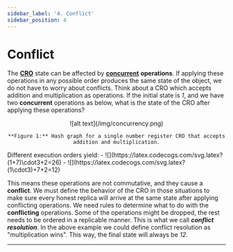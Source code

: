 ```yaml
---
sidebar_label: '4. Conflict'
sidebar_position: 4
---
```


# Conflict

The [**CRO**](./cro.md) state can be affected by [**concurrent**](./concurrency.md) **operations**. If applying these operations in any possible order produces the same state of the object, we do not have to worry about conflicts. Think about a CRO which accepts addition and multiplication as operations. If the initial state is _1_, and we have two **concurrent** operations as below, what is the state of the CRO after applying these operations?

<div align="center">
    ![alt text](/img/concurrency.png)

    **Figure 1:** Hash graph for a single number register CRO that accepts addition and multiplication.
</div>
Different execution orders yield:
- ![](https://latex.codecogs.com/svg.latex?(1+7)\cdot3+2=26)
- ![](https://latex.codecogs.com/svg.latex?(1\cdot3)+7+2=12) 

This means these operations are not commutative, and they cause a **conflict**. We must define the behavior of the CRO in those situations to make sure every honest replica will arrive at the same state after applying conflicting operations. 
We need rules to determine what to do with the **conflicting** operations. Some of the operations might be dropped, the rest needs to be ordered in a replicable manner. This is what we call **_conflict resolution_**. In the above example we could define conflict resolution as "multiplication wins". This way, the final state will always be _12_. 

---